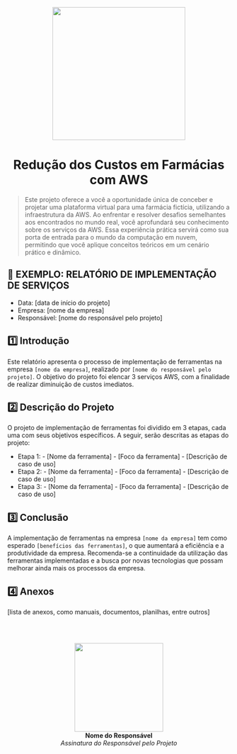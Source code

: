 <p align="center">
  <img width="300px" src="https://github.com/jhansenbarreto/bootcamps-dio/assets/13790608/a6abfa60-b98a-46c6-8f21-7d3e121bf098">
</p>
<h1 align=center>Redução dos Custos em Farmácias com AWS</h1>

> Este projeto oferece a você a oportunidade única de conceber e projetar uma plataforma virtual para uma farmácia fictícia, utilizando a infraestrutura da AWS. Ao enfrentar e resolver desafios semelhantes aos encontrados no mundo real, você aprofundará seu conhecimento sobre os serviços da AWS. Essa experiência prática servirá como sua porta de entrada para o mundo da computação em nuvem, permitindo que você aplique conceitos teóricos em um cenário prático e dinâmico.

## 📝 EXEMPLO: RELATÓRIO DE IMPLEMENTAÇÃO DE SERVIÇOS
- Data: [data de início do projeto]
- Empresa: [nome da empresa]
- Responsável: [nome do responsável pelo projeto]

## 1️⃣ Introdução
Este relatório apresenta o processo de implementação de ferramentas na empresa ``[nome da empresa]``, realizado por ``[nome do responsável pelo projeto]``. 
O objetivo do projeto foi elencar 3 serviços AWS, com a finalidade de realizar diminuição de custos imediatos.

## 2️⃣ Descrição do Projeto
O projeto de implementação de ferramentas foi dividido em 3 etapas, cada uma com seus objetivos específicos. A seguir, serão descritas as etapas do projeto:

- Etapa 1: - [Nome da ferramenta] - [Foco da ferramenta] - [Descrição de caso de uso]
- Etapa 2: - [Nome da ferramenta] - [Foco da ferramenta] - [Descrição de caso de uso]
- Etapa 3: - [Nome da ferramenta] - [Foco da ferramenta] - [Descrição de caso de uso]

## 3️⃣ Conclusão
A implementação de ferramentas na empresa ``[nome da empresa]`` tem como esperado ``[benefícios das ferramentas]``, o que aumentará a eficiência e a produtividade da empresa. 
Recomenda-se a continuidade da utilização das ferramentas implementadas e a busca por novas tecnologias que possam melhorar ainda mais os processos da empresa.

## 4️⃣ Anexos
[lista de anexos, como manuais, documentos, planilhas, entre outros]

</br></br>

<p align="center">
  <img width="200px" src="https://github.com/jhansenbarreto/bootcamps-dio/assets/13790608/3c2f0953-02e5-4bad-b729-1237ba83c41a"></br>
  <b>Nome do Responsável</b></br>
  <i>Assinatura do Responsável pelo Projeto</i>
</p>
